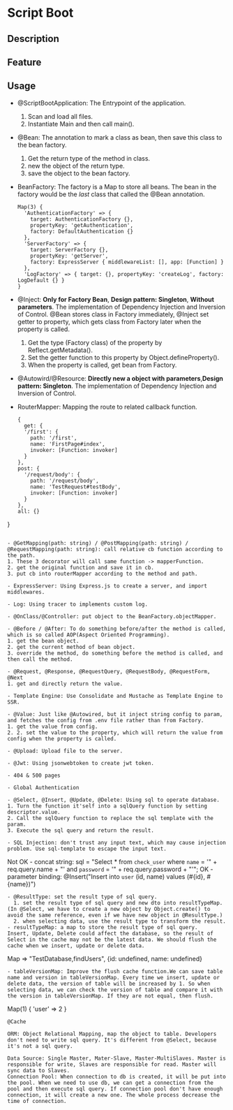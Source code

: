 # Script Boot

## Description

## Feature

## Usage

- @ScriptBootApplication: The Entrypoint of the application.
  1. Scan and load all files.
  2. Instantiate Main and then call main().

- @Bean: The annotation to mark a class as bean, then save this class to the bean factory.
  1. Get the return type of the method in class.
  2. new the object of the return type.
  3. save the object to the bean factory.

- BeanFactory: The factory is a Map to store all beans. The bean in the factory would be the _last_ class that called the @Bean annotation.
  ```
  Map(3) {
    'AuthenticationFactory' => {
      target: AuthenticationFactory {},
      propertyKey: 'getAuthentication',
      factory: DefaultAuthentication {}
    },
    'ServerFactory' => {
      target: ServerFactory {},
      propertyKey: 'getServer',
      factory: ExpressServer { middlewareList: [], app: [Function] }
    },
    'LogFactory' => { target: {}, propertyKey: 'createLog', factory: LogDefault {} }
  }
  ```

- @Inject: **Only for Factory Bean**, **Design pattern: Singleton**, **Without parameters**. The implementation of Dependency Injection and Inversion of Control. @Bean stores class in Factory immediately, @Inject set getter to property, which gets class from Factory later when the property is called.
  1. Get the type (Factory class) of the property by Reflect.getMetadata().
  2. Set the getter function to this property by Object.defineProperty().
  3. When the property is called, get bean from Factory.
- @Autowird/@Resource: **Directly new a object with parameters**,**Design pattern: Singleton**. The implementation of Dependency Injection and Inversion of Control.

- RouterMapper: Mapping the route to related callback function.
  ```
  {
    get: {
    '/first': {
      path: '/first',
      name: 'FirstPage#index',
      invoker: [Function: invoker]
    }
  },
  post: {
    '/request/body': {
      path: '/request/body',
      name: 'TestRequest#testBody',
      invoker: [Function: invoker]
    }
  },
  all: {}
}
  ```

- @GetMapping(path: string) / @PostMapping(path: string) / @RequestMapping(path: string): call relative cb function according to the path.
  1. These 3 decorator will call same function -> mapperFunction.
  2. get the original function and save it in cb.
  3. put cb into routerMapper according to the method and path.

- ExpressServer: Using Express.js to create a server, and import middlewares.

- Log: Using tracer to implements custom log.

- @OnClass/@Controller: put object to the BeanFactory.objectMapper.

- @Before / @After: To do something before/after the method is called, which is so called AOP(Aspect Oriented Programming).
  1. get the bean object.
  2. get the current method of bean object.
  3. override the method, do something before the method is called, and then call the method.

- @Request, @Response, @RequestQuery, @RequestBody, @RequestForm, @Next
  1. get and directly return the value.

- Template Engine: Use Consolidate and Mustache as Template Engine to SSR.

- @Value: Just like @Autowired, but it inject string config to param, and fetches the config from .env file rather than from Factory.
  1. get the value from config.
  2. 2. set the value to the property, which will return the value from config when the property is called.

- @Upload: Upload file to the server.

- @Jwt: Using jsonwebtoken to create jwt token.

- 404 & 500 pages 

- Global Authentication

- @Select, @Insert, @Update, @Delete: Using sql to operate database.
  1. Turn the function it'self into a sqlQuery function by setting descriptor.value.
  2. Call the sqlQuery function to replace the sql template with the param.
  3. Execute the sql query and return the result.

- SQL Injection: don't trust any input text, which may cause injection problem. Use sql-template to escape the input text.
```
  Not OK - concat string: sql = "Select * from `check_user` where `name` = '" + req.query.name + "' and `password` = '" + req.query.password + "'";
  OK - parameter binding: @Insert("Insert into `user` (id, name) values (#{id}, #{name})")
```
- @ResultType: set the result type of sql query.
  1. set the result type of sql query and new dto into resultTypeMap.(In @Select, we have to create a new object by Object.create() to avoid the same reference, even if we have new object in @ResultType.)
  2. when selecting data, use the result type to transform the result.
- resultTypeMap: a map to store the result type of sql query.
Insert, Update, Delete could affect the database, so the result of Select in the cache may not be the latest data. We should flush the cache when we insert, update or delete data.
```
  Map => 
    "TestDatabase,findUsers", {id: undefined, name: undefined}
```
- tableVersionMap: Improve the flush cache function.We can save table name and version in tableVersionMap. Every time we insert, update or delete data, the version of table will be increased by 1. So when selecting data, we can check the version of table and compare it with the version in tableVersionMap. If they are not equal, then flush.
```
  Map(1) { 'user' => 2 }
```
@Cache

ORM: Object Relational Mapping, map the object to table. Developers don't need to write sql query. It's different from @Select, because it's not a sql query.

Data Source: Single Master, Mater-Slave, Master-MultiSlaves. Master is responsible for write, Slaves are responsible for read. Master will sync data to Slaves.
Connection Pool: When connection to db is created, it will be put into the pool. When we need to use db, we can get a connection from the pool and then execute sql query. If connection pool don't have enough connection, it will create a new one. The whole process decrease the time of connection.
